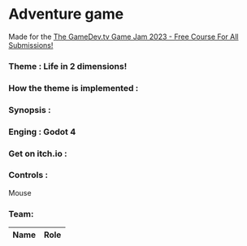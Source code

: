 # Adventure game


Made for the [The GameDev.tv Game Jam 2023 - Free Course For All Submissions!](https://itch.io/jam/gamedevtv-jam-2023)

### Theme : Life in 2 dimensions! 

### How the theme is implemented : 


### Synopsis : 


### Enging : Godot 4

### Get on itch.io : 


### Controls :
Mouse

### Team:
Name | Role
---|---


